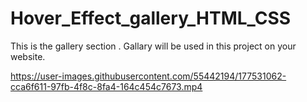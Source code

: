 # Hover_Effect_gallery_HTML_CSS
This is the gallery section . Gallary will be used in this project on your website.


https://user-images.githubusercontent.com/55442194/177531062-cca6f611-97fb-4f8c-8fa4-164c454c7673.mp4

